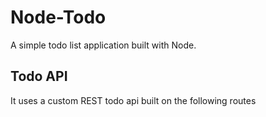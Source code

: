 # Node-Todo
A simple todo list application built with Node. 



## Todo API
It uses a custom REST todo api built on the following routes
